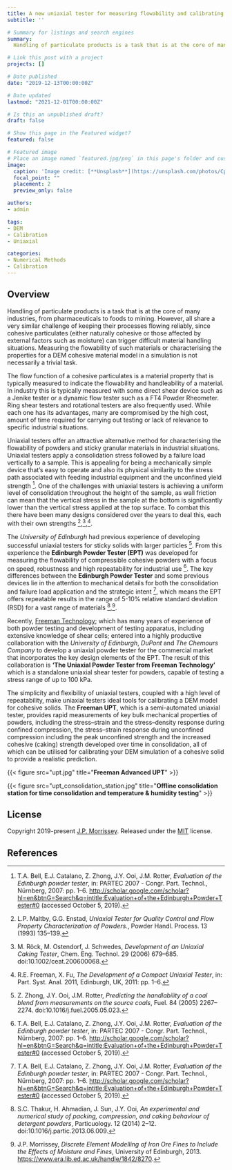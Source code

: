 ```yaml
---
title: A new uniaxial tester for measuring flowability and calibrating DEM models for cohesive particulates
subtitle: ''

# Summary for listings and search engines
summary: 
  Handling of particulate products is a task that is at the core of many industries, from pharmaceuticals to foods to mining. Measuring the flowability of such materials or characterising the properties for a DEM cohesive material model in a simulation is not necessarily a trivial task.

# Link this post with a project
projects: []

# Date published
date: "2019-12-13T00:00:00Z"

# Date updated
lastmod: "2021-12-01T00:00:00Z"

# Is this an unpublished draft?
draft: false

# Show this page in the Featured widget?
featured: false

# Featured image
# Place an image named `featured.jpg/png` in this page's folder and customize its options here.
image:
  caption: 'Image credit: [**Unsplash**](https://unsplash.com/photos/CpkOjOcXdUY)'
  focal_point: ""
  placement: 2
  preview_only: false

authors:
- admin

tags:
- DEM
- Calibration
- Uniaxial

categories:
- Numerical Methods
- Calibration
---
```


## Overview

Handling of particulate products is a task that is at the core of many industries, from pharmaceuticals to foods to mining. However, all share a very similar challenge of keeping their processes flowing reliably, since cohesive particulates (either naturally cohesive or those affected by external factors such as moisture) can trigger difficult material handling situations. Measuring the flowability of such materials or characterising the properties for a DEM cohesive material model in a simulation is not necessarily a trivial task.

The flow function of a cohesive particulates is a material property that is typically measured to indicate the flowability and handleability of a material. In industry this is typically measured with some direct shear device such as a Jenike tester or a dynamic flow tester such as a FT4 Powder Rheometer. Ring shear testers and rotational testers are also frequently used. While each one has its advantages, many are compromised by the high cost, amount of time required for carrying out testing or lack of relevance to specific industrial situations.

Uniaxial testers offer an attractive alternative method for characterising the flowability of powders and sticky granular materials in industrial situations. Uniaxial testers apply a consolidation stress followed by a failure load vertically to a sample. This is appealing for being a mechanically simple device that’s easy to operate and also its physical similarity to the stress path associated with feeding industrial equipment and the unconfined yield strength [^1]. One of the challenges with uniaxial testers is achieving a uniform level of consolidation throughout the height of the sample, as wall friction can mean that the vertical stress in the sample at the bottom is significantly lower than the vertical stress applied at the top surface. To combat this there have been many designs considered over the years to deal this, each with their own strengths [^2],[^3],[^4]. 

The *University of Edinburgh* had previous experience of developing successful uniaxial testers for sticky solids with larger particles [^5]. From this experience the **Edinburgh Powder Tester (EPT)** was developed for measuring the flowability of compressible cohesive powders with a focus on speed, robustness and high repeatability for industrial use [^1]. The key differences between the **Edinburgh Powder Tester** and some previous devices lie in the attention to mechanical details for both the consolidation and failure load application and the strategic intent [^1], which means the EPT offers repeatable results in the range of 5-10% relative standard deviation (RSD) for a vast range of materials [^6],[^7].

Recently, [Freeman Technology](https://www.freemantech.co.uk/); which has many years of experience of both powder testing and development of testing apparatus, including extensive knowledge of shear cells; entered into a highly productive collaboration with the *University of Edinburgh*, *DuPont* and *The Chemours Company* to develop a uniaxial powder tester for the commercial market that incorporates the key design elements of the EPT. The result of this collaboration is **‘The Uniaxial Powder Tester from Freeman Technology’** which is a standalone uniaxial shear tester for powders, capable of testing a stress range of up to 100 kPa. 

The simplicity and flexibility of uniaxial testers, coupled with a high level of repeatability, make uniaxial testers ideal tools for calibrating a DEM model for cohesive solids. The **Freeman UPT**, which is a semi-automated uniaxial tester, provides rapid measurements of key bulk mechanical properties of powders, including the stress–strain and the stress–density response during confined compression, the stress–strain response during unconfined compression including the peak unconfined strength and the increased cohesive (caking) strength developed over time in consolidation, all of which can be utilised for calibrating your DEM simulation of a cohesive solid to provide a realistic prediction. 

{{< figure src="upt.jpg" title="**Freeman Advanced UPT**" >}}

{{< figure src="upt_consolidation_station.jpg" title="**Offline consolidation station for time consolidation and temperature & humidity testing**" >}}


## License

Copyright 2019-present [J.P. Morrissey](https://johnpmorrissey.com).
Released under the [MIT](https://github.com/wowchemy/wowchemy-hugo-modules/blob/master/LICENSE.md) license.


## References
[^1]:	T.A. Bell, E.J. Catalano, Z. Zhong, J.Y. Ooi, J.M. Rotter, *Evaluation of the Edinburgh powder tester*, in: PARTEC 2007 - Congr. Part. Technol., Nürnberg, 2007: pp. 1–6. http://scholar.google.com/scholar?hl=en&btnG=Search&q=intitle:Evaluation+of+the+Edinburgh+Powder+Tester#0 (accessed October 5, 2019).

[^2]:	L.P. Maltby, G.G. Enstad, *Uniaxial Tester for Quality Control and Flow Property Characterization of Powders.*, Powder Handl. Process. 13 (1993) 135–139.

[^3]:	M. Röck, M. Ostendorf, J. Schwedes, *Development of an Uniaxial Caking Tester*, Chem. Eng. Technol. 29 (2006) 679–685. doi:10.1002/ceat.200600068.

[^4]:	R.E. Freeman, X. Fu, *The Development of a Compact Uniaxial Tester*, in: Part. Syst. Anal. 2011, Edinburgh, UK, 2011: pp. 1–6.

[^5]:	Z. Zhong, J.Y. Ooi, J.M. Rotter, *Predicting the handlability of a coal blend from measurements on the source coals*, Fuel. 84 (2005) 2267–2274. doi:10.1016/j.fuel.2005.05.023.

[^6]:	S.C. Thakur, H. Ahmadian, J. Sun, J.Y. Ooi, *An experimental and numerical study of packing, compression, and caking behaviour of detergent powders*, Particuology. 12 (2014) 2–12. doi:10.1016/j.partic.2013.06.009.

[^7]:	J.P. Morrissey, *Discrete Element Modelling of Iron Ore Fines to Include the Effects of Moisture and Fines*, University of Edinburgh, 2013. https://www.era.lib.ed.ac.uk/handle/1842/8270.




